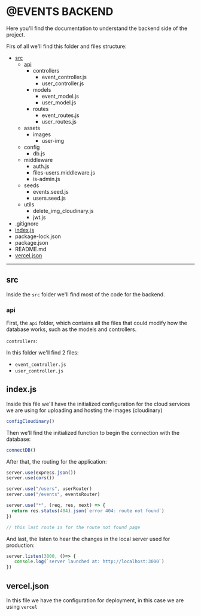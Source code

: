 # @EVENTS BACKEND

Here you'll find the documentation to understand the backend side of the project.

Firs of all we'll find this folder and files structure: 

- [src](#src)
  - [api](#api)
    - controllers
      - event_controller.js
      - user_controller.js
    - models
      - event_model.js
      - user_model.js
    - routes
      - event_routes.js
      - user_routes.js
  - assets
    - images
      - user-img
  - config
    - db.js
  - middleware
    - auth.js
    - files-users.middleware.js
    - is-admin.js
  - seeds
    - events.seed.js
    - users.seed.js
  - utils
    - delete_img_cloudinary.js
    - jwt.js
- .gitignore
- [index.js](#indexjs)
- package-lock.json
- package.json
- README.md
- [vercel.json](#verceljson)

---

## src

Inside the `src` folder we'll find most of the code for the backend.

### api
First, the `api` folder, which contains all the files that could modify how the database works, such as the models and controllers.

`controllers`:

In this folder we'll find 2 files:
- `event_controller.js`
- `user_controller.js`


## index.js

Inside this file we'll have the initialized configuration for the cloud services we are using for uploading and hosting the images (cloudinary)

```javascript
configCloudinary()
```

Then we'll find the initialized function to begin the connection with the database: 

```javascript
connectDB()
```

After that, the routing for the application: 

```javascript
server.use(express.json())
server.use(cors())

server.use("/users", userRouter)
server.use("/events", eventsRouter)

server.use("*", (req, res, next) => {
  return res.status(404).json(`error 404: route not found`)
})

// this last route is for the route not found page
```

And last, the listen to hear the changes in the local server used for production: 
```javascript
server.listen(3000, ()=> {
   console.log(`server launched at: http://localhost:3000`)
})
```

## vercel.json

In this file we have the configuration for deployment, in this case we are using `vercel`